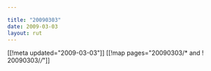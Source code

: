 ```yaml
---

title: "20090303"
date: 2009-03-03
layout: rut
---
```


[[!meta updated="2009-03-03"]]
[[!map pages="20090303/* and ! 20090303/*/*"]]
